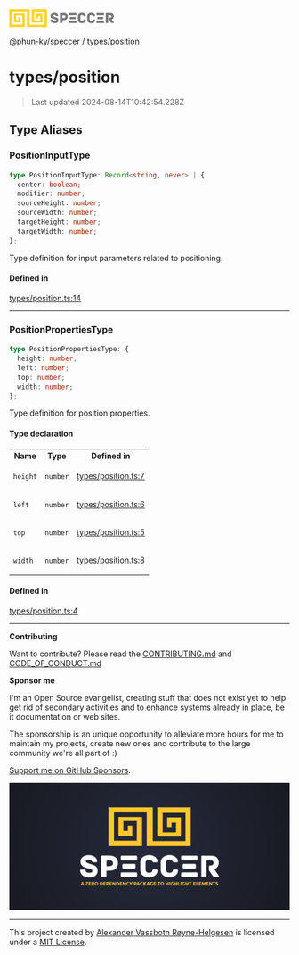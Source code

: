 <div>
  <img alt="SPECCER logo" src="https://raw.githubusercontent.com/phun-ky/speccer/main/public/logo-speccer-horizontal-colored-package.svg?raw=true" style="max-height:32px;" />
</div>

[@phun-ky/speccer](../README.md) / types/position

# types/position

> Last updated 2024-08-14T10:42:54.228Z

## Type Aliases

### PositionInputType

```ts
type PositionInputType: Record<string, never> | {
  center: boolean;
  modifier: number;
  sourceHeight: number;
  sourceWidth: number;
  targetHeight: number;
  targetWidth: number;
};
```

Type definition for input parameters related to positioning.

#### Defined in

[types/position.ts:14](https://github.com/phun-ky/speccer/blob/main/src/types/position.ts#L14)

---

### PositionPropertiesType

```ts
type PositionPropertiesType: {
  height: number;
  left: number;
  top: number;
  width: number;
};
```

Type definition for position properties.

#### Type declaration

<table>
<tr>
<th>Name</th>
<th>Type</th>
<th>Defined in</th>
</tr>
<tr>
<td>

`height`

</td>
<td>

`number`

</td>
<td>

[types/position.ts:7](https://github.com/phun-ky/speccer/blob/main/src/types/position.ts#L7)

</td>
</tr>
<tr>
<td>

`left`

</td>
<td>

`number`

</td>
<td>

[types/position.ts:6](https://github.com/phun-ky/speccer/blob/main/src/types/position.ts#L6)

</td>
</tr>
<tr>
<td>

`top`

</td>
<td>

`number`

</td>
<td>

[types/position.ts:5](https://github.com/phun-ky/speccer/blob/main/src/types/position.ts#L5)

</td>
</tr>
<tr>
<td>

`width`

</td>
<td>

`number`

</td>
<td>

[types/position.ts:8](https://github.com/phun-ky/speccer/blob/main/src/types/position.ts#L8)

</td>
</tr>
</table>

#### Defined in

[types/position.ts:4](https://github.com/phun-ky/speccer/blob/main/src/types/position.ts#L4)

---

**Contributing**

Want to contribute? Please read the [CONTRIBUTING.md](https://github.com/phun-ky/speccer/blob/main/CONTRIBUTING.md) and [CODE_OF_CONDUCT.md](https://github.com/phun-ky/speccer/blob/main/CODE_OF_CONDUCT.md)

**Sponsor me**

I'm an Open Source evangelist, creating stuff that does not exist yet to help get rid of secondary activities and to enhance systems already in place, be it documentation or web sites.

The sponsorship is an unique opportunity to alleviate more hours for me to maintain my projects, create new ones and contribute to the large community we're all part of :)

[Support me on GitHub Sponsors](https://github.com/sponsors/phun-ky).

![Speccer banner, with logo and slogan: A zero dependency package to highlight elements](https://github.com/phun-ky/speccer/blob/main/public/speccer-banner.png?raw=true)

---

This project created by [Alexander Vassbotn Røyne-Helgesen](http://phun-ky.net) is licensed under a [MIT License](https://choosealicense.com/licenses/mit/).
